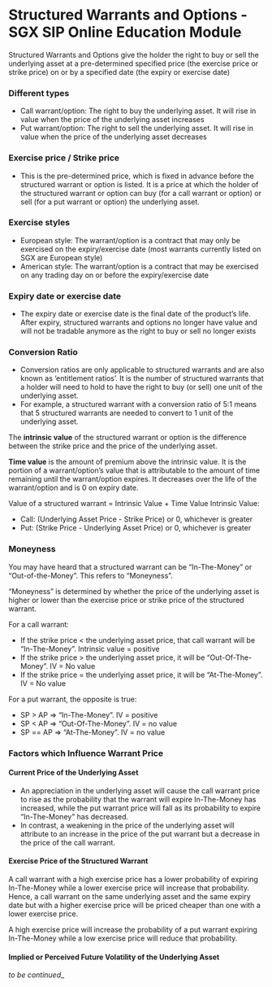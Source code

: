 # Structured Warrants and Options - SGX SIP Online Education Module

Structured Warrants and Options give the holder the right to buy or sell the underlying asset at a pre-determined specified price (the exercise price or strike price) on or by a specified date (the expiry or exercise date)

### Different types
* Call warrant/option: The right to buy the underlying asset. It will rise in value when the price of the underlying asset increases
* Put warrant/option: The right to sell the underlying asset. It will rise in value when the price of the underlying asset decreases

### Exercise price / Strike price
* This is the pre-determined price, which is fixed in advance before the structured warrant or option is listed. It is a price at which the holder of the structured warrant or option can buy (for a call warrant or option) or sell (for a put warrant or option) the underlying asset.

### Exercise styles
* European style: The warrant/option is a contract that may only be exercised on the expiry/exercise date (most warrants currently listed on SGX are European style)
* American style: The warrant/option is a contract that may be exercised on any trading day on or before the expiry/exercise date

### Expiry date or exercise date
* The expiry date or exercise date is the final date of the product’s life. After expiry, structured warrants and options no longer have value and will not be tradable anymore as the right to buy or sell no longer exists

### Conversion Ratio
* Conversion ratios are only applicable to structured warrants and are also known as ‘entitlement ratios’. It is the number of structured warrants that a holder will need to hold to have the right to buy (or sell) one unit of the underlying asset.
* For example, a structured warrant with a conversion ratio of 5:1 means that 5 structured warrants are needed to convert to 1 unit of the underlying asset.

The **intrinsic value** of the structured warrant or option is the difference between the strike price and the price of the underlying asset.

**Time value** is the amount of premium above the intrinsic value. It is the portion of a warrant/option’s value that is attributable to the amount of time remaining until the warrant/option expires. It decreases over the life of the warrant/option and is 0 on expiry date.

Value of a structured warrant = Intrinsic Value + Time Value
Intrinsic Value:
* Call: (Underlying Asset Price - Strike Price) or 0, whichever is greater
* Put: (Strike Price - Underlying Asset Price) or 0, whichever is greater

### Moneyness
You may have heard that a structured warrant can be “In-The-Money” or “Out-of-the-Money”. This refers to “Moneyness”.

“Moneyness” is determined by whether the price of the underlying asset is higher or lower than the exercise price or strike price of the structured warrant.

For a call warrant:
* If the strike price < the underlying asset price, that call warrant will be “In-The-Money”. Intrinsic value = positive
* If the strike price > the underlying asset price, it will be “Out-Of-The-Money”. IV = No value
* If the strike price = the underlying asset price, it will be “At-The-Money”. IV = No value

For a put warrant, the opposite is true:
* SP > AP => “In-The-Money”. IV = positive
* SP < AP => “Out-Of-The-Money”. IV = no value
* SP == AP => “At-The-Money”. IV = no value

### Factors which Influence Warrant Price
#### Current Price of the Underlying Asset
* An appreciation in the underlying asset will cause the call warrant price to rise as the probability that the warrant will expire In-The-Money has increased, while the put warrant price will fall as its probability to expire “In-The-Money” has decreased.
* In contrast, a weakening in the price of the underlying asset will attribute to an increase in the price of the put warrant but a decrease in the price of the call warrant.

#### Exercise Price of the Structured Warrant
A call warrant with a high exercise price has a lower probability of expiring In-The-Money while a lower exercise price will increase that probability. Hence, a call warrant on the same underlying asset and the same expiry date but with a higher exercise price will be priced cheaper than one with a lower exercise price.

A high exercise price will increase the probability of a put warrant expiring In-The-Money while a low exercise price will reduce that probability.

#### Implied or Perceived Future Volatility of the Underlying Asset
_to be continued__

